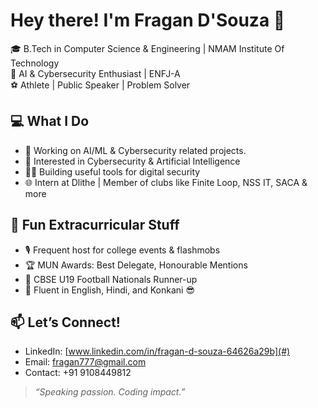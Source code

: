 # Hey there! I'm Fragan D'Souza 👋

🎓 B.Tech in Computer Science & Engineering | NMAM Institute Of Technology  
🤖 AI & Cybersecurity Enthusiast | ENFJ-A  
⚽ Athlete | Public Speaker | Problem Solver  

## 💻 What I Do
- 🧠 Working on AI/ML & Cybersecurity related projects.
- 🔐 Interested in Cybersecurity & Artificial Intelligence
- 🧑‍💻 Building useful tools for digital security
- 🌐 Intern at Dlithe | Member of clubs like Finite Loop, NSS IT, SACA & more

## 🎤 Fun Extracurricular Stuff
- 🎙 Frequent host for college events & flashmobs
- 🏆 MUN Awards: Best Delegate, Honourable Mentions  
- 🥈 CBSE U19 Football Nationals Runner-up  
- 💬 Fluent in English, Hindi, and Konkani 😎

## 📫 Let’s Connect!
- LinkedIn: [www.linkedin.com/in/fragan-d-souza-64626a29b](#)
- Email: fragan777@gmail.com
- Contact: +91 9108449812


> _“Speaking passion. Coding impact.”_

